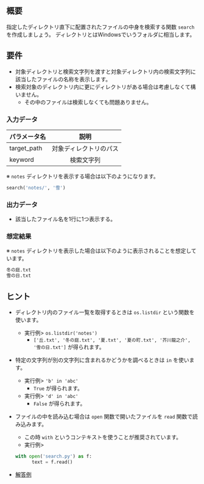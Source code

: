 ## 概要
指定したディレクトリ直下に配置されたファイルの中身を検索する関数 `search` を作成しましょう。
ディレクトリとはWindowsでいうフォルダに相当します。


## 要件
* 対象ディレクトリと検索文字列を渡すと対象ディレクトリ内の検索文字列に該当したファイルの名称を表示します。
* 検索対象のディレクトリ内に更にディレクトリがある場合は考慮しなくて構いません。
  * その中のファイルは検索しなくても問題ありません。

### 入力データ
| パラメータ名   | 説明                |
|:-------------|:-------------------:|
| target_path  | 対象ディレクトリのパス |
| keyword      | 検索文字列           |

※ `notes` ディレクトリを表示する場合は以下のようになります。

```python
search('notes/', '雪')
```

### 出力データ
* 該当したファイル名を1行に1つ表示する。


### 想定結果
※ `notes` ディレクトリを表示した場合は以下のように表示されることを想定しています。

```bash
冬の庭.txt
雪の日.txt
```

## ヒント
* ディレクトリ内のファイル一覧を取得するときは `os.listdir` という関数を使います。
  * 実行例> `os.listdir('notes')`
    * `['丘.txt', '冬の庭.txt', '夏.txt', '夏の町.txt', '芥川龍之介', '雪の日.txt']` が得られます。

* 特定の文字列が別の文字列に含まれるかどうかを調べるときは `in` を使います。
  * 実行例> `'b' in 'abc'`
    * `True` が得られます。
  * 実行例> `'d' in 'abc'`
    * `False` が得られます。

* ファイルの中を読み込む場合は `open` 関数で開いたファイルを `read` 関数で読み込みます。
  * この時 `with` というコンテキストを使うことが推奨されています。
  * 実行例>
  ```python
  with open('search.py') as f:
        text = f.read()
  ```

* [解答例](/codes/1/answer/search1.py)
